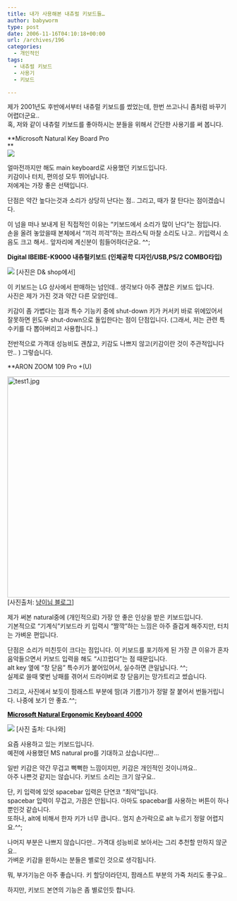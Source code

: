 ```yaml
---
title: 내가 사용해본 내츄럴 키보드들…
author: babyworm
type: post
date: 2006-11-16T04:10:18+00:00
url: /archives/196
categories:
  - 개인적인
tags:
  - 내츄럴 키보드
  - 사용기
  - 키보드

---
```

제가 2001년도 후반에서부터 내츄럴 키보드를 썼었는데, 한번 쓰고나니 좀처럼 바꾸기 어렵더군요..  
혹, 저와 같이 내츄럴 키보드를 좋아하시는 분들을 위해서 간단한 사용기를 써 봅니다. 

**Microsoft Natural Key Board Pro  
**  
<IMG src="https://i0.wp.com/www.dansdata.com/images/nkpro/nkpplan320b.jpg?w=625" data-recalc-dims="1" /> 

얼마전까지만 해도 main keyboard로 사용했던 키보드입니다.  
키감이나 터치, 편의성 모두 뛰어납니다.  
저에게는 가장 좋은 선택입니다. 

단점은 약간 높다는것과 소리가 상당히 난다는 점.. 그리고, 때가 잘 탄다는 점이겠습니다. 

이 넘을 떠나 보내게 된 직접적인 이유는 &#8220;키보드에서 소리가 많이 난다&#8221;는 점입니다.  
손을 올려 놓았을때 본체에서 &#8220;끼걱 끼걱&#8221;하는 프라스틱 마찰 소리도 나고.. 키입력시 소음도 크고 해서.. 앞자리에 계신분이 힘들어하더군요. ^^;

**Digital IBEIBE-K9000 내츄럴키보드 (인체공학 디자인/USB,PS/2 COMBO타입)** 

<IMG src="https://i0.wp.com/image.onket.com/product/2006/09/13/large/3689085_200038504907.jpg?w=360" border=0 name=MainImg data-recalc-dims="1">  
[사진은 D& shop에서]

이 키보드는 LG 상사에서 판매하는 넘인데.. 생각보다 아주 괜찮은 키보드 입니다.  
사진은 제가 가진 것과 약간 다른 모양인데.. 

키감이 좀 가볍다는 점과 특수 기능키 중에 shut-down 키가 커서키 바로 위에있어서 잘못하면 윈도우 shut-down으로 돌입한다는 점이 단점입니다. (그래서, 저는 관련 특수키를 다 뽑아버리고 사용합니다..)

전반적으로 가격대 성능비도 괜찮고, 키감도 나쁘지 않고(키감이란 것이 주관적입니다만.. ) 그렇습니다.

**ARON ZOOM 109 Pro +(U)</p> 

<IMG style="CURSOR: hand" onclick=window.open(this.src) height=500 alt=test1.jpg src="https://i0.wp.com/file.bodnara.co.kr/webedit/qna/1129451932-test1.jpg?resize=625%2C500" width=625 border=0 name=target_resize data-recalc-dims="1">  
</STRONG>[사진출처: <A href="http://snil.egloos.com/1836432" target=_blank>냥이님 블로그</A>]

제가 써본 natural중에 (개인적으로) 가장 안 좋은 인상을 받은 키보드입니다.  
기본적으로 &#8220;기계식&#8221;키보드라 키 입력시 &#8220;짤깍&#8221;하는 느낌은 아주 즐겁게 해주지만, 터치는 가벼운 편입니다. 

단점은 소리가 미친듯이 크다는 점입니다. 이 키보드를 포기하게 된 가장 큰 이유가 혼자 음악들으면서 키보드 입력을 해도 &#8220;시끄럽다&#8221;는 점 때문입니다.  
alt key 옆에 &#8220;창 닫음&#8221; 특수키가 붙어있어서, 실수하면 큰일납니다. ^^;  
실제로 쓸때 몇번 낭패를 겪어서 드라이버로 창 닫음키는 망가트리고 썼습니다. 

그리고, 사진에서 보듯이 팜래스트 부분에 땀(과 기름기)가 정말 잘 붙어서 번들거립니다. 나중에 보기 안 좋죠.^^;

<A class=t\_black\_1 title="키보드 / 멤브레인 / 유선 / USB " onclick="click\_mark('127805')" href="http://pc.danawa.com/price\_right.html?cate1=861&cate2=881&pcode=127805" target=comright><FONT color=#000000>**Microsoft Natural Ergonomic Keyboard 4000**</FONT></A>

<IMG onerror="this.src='http://img.danawa.com/pc/left\_right/noimage.gif'" src="https://i0.wp.com/img.danawa.com/prod\_img/large/group\_255/127805\_1.jpg?w=625" border=0 data-recalc-dims="1">  
[사진 출처: 다나와]

요즘 사용하고 있는 키보드입니다.  
예전에 사용했던 MS natural pro를 기대하고 샀습니다만&#8230;

일반 키감은 약간 무겁고 뻑뻑한 느낌이지만, 키감은 개인적인 것이니까요..  
아주 나쁜것 같지는 않습니다. 키보드 소리는 크기 않구요.. 

단, 키 입력에 있엇 spacebar 입력은 단연코 &#8220;최악&#8221;입니다.  
spacebar 입력이 무겁고, 가끔은 안됩니다. 아마도 spacebar를 사용하는 버튼이 하나 뿐인것 같습니다.  
또하나, alt에 비해서 한자 키가 너무 큽니다.. 엄지 손가락으로 alt 누르기 정말 어렵지요.^^;

나머지 부분은 나쁘지 않습니다만.. 가격대 성능비로 보아서는 그리 추천할 만하지 않군요..  
가벼운 키감을 윈하시는 분들은 별로인 것으로 생각됩니다.

뭐, 부가기능은 아주 좋습니다. 키 할당이라던지, 팜래스트 부분의 가죽 처리도 좋구요.. 

하지만, 키보드 본연의 기능은 좀 별로인듯 합니다. 

</p>